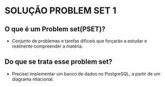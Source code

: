 # SOLUÇÃO PROBLEM SET 1

## O que é um Problem set(PSET)?

- Conjunto de problemas e tarefas difíceis que forçarão a estudar e realmente compreender a matéria.

## Do que se trata esse **problem set**?

- Precisei implementar um banco de dados no PostgreSQL, a partir de um diagrama relacional.

